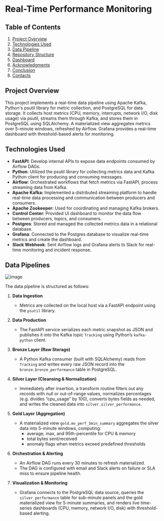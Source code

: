 # Real-Time Performance Monitoring

## Table of Contents
1. [Project Overview](#project-overview)
3. [Technologies Used](#technologies-used)
4. [Data Pipeline](#data-pipeline)
5. [Repository Structure](#repository-structure)
6. [Dashboard](#dashboard)
7. [Acknowledgments](#acknowledgments)
8. [Conclusion](#conclusion)
9. [Contacts](#contacts)

## Project Overview  
This project implements a real-time data pipeline using Apache Kafka, Python's psutil library for metric collection, and PostgreSQL for data storage. It collects host metrics (CPU, memory, interrupts, network I/O, disk usage) via psutil, streams them through Kafka, and stores them in PostgreSQL using SQLAlchemy. A materialized view aggregates metrics over 5-minute windows, refreshed by Airflow. Grafana provides a real-time dashboard with threshold-based alerts for monitoring.

## Technologies Used
- **FastAPI**: Develop internal APIs to expose data endpoints consumed by Airflow DAGs.  
- **Python**: Utilized the psutil library for collecting metrics data and Kafka Python client for producing and consuming messages.  
- **Airflow**: Orchestrated workflows that fetch metrics via FastAPI, process streaming data from Kafka.  
- **Apache Kafka:** Implemented a distributed streaming platform to handle real-time data processing and communication between producers and consumers.  
- **Apache Zookeeper:** Used for coordinating and managing Kafka brokers.  
- **Control Center**: Provided UI dashboard to monitor the data flow between producers, topics, and consumers.  
- **Postgres**: Stored and managed the collected metrics data in a relational database.  
- **Grafana**: Connected to the Postgres database to visualize real-time metrics and create the dashboard.  
- **Slack Webhook**: Sent Airflow logs and Grafana alerts to Slack for real-time monitoring and incident response.

## Data Pipelines    
![image](https://github.com/user-attachments/assets/ed001f5b-0b9b-4fa8-b78a-93f0c3979d89)

The data pipeline is structured as follows:  
1. **Data Ingestion**  
   - Metrics are collected on the local host via a FastAPI endpoint using the `psutil` library.  

2. **Data Production**  
   - The FastAPI service serializes each metric snapshot as JSON and publishes it into the Kafka topic `Tracking` using Python’s `kafka-python` client.  

3. **Bronze Layer (Raw Storage)**  
   - A Python Kafka consumer (built with SQLAlchemy) reads from `Tracking` and writes every raw JSON record into the `bronze.bronze_performance` table in PostgreSQL.  

4. **Silver Layer (Cleansing & Normalization)**  
   - Immediately after insertion, a transform routine filters out any records with null or out-of-range values, normalizes percentages (e.g. divides “cpu_usage” by 100), converts bytes fields as needed, and writes the cleaned data into `silver.silver_performance`.  

5. **Gold Layer (Aggregation)**  
   - A materialized view `gold.mv_perf_5min_summary` aggregates the silver data into 5-minute windows, computing:  
     - average, max, and 95th-percentile for CPU & memory  
     - total bytes sent/received  
     - anomaly flags when metrics exceed predefined thresholds  

6. **Orchestration & Alerting**  
   - An Airflow DAG runs every 30 minutes to refresh materialized.  
   - The DAG is configured with email and Slack alerts on failure or SLA miss to ensure pipeline health.  

7. **Visualization & Monitoring**  
   - Grafana connects to the PostgreSQL data source, queries the `silver_performance` table for sub-minute panels and the gold materialized view for 5-minute summaries, and renders live time-series dashboards (CPU, memory, network I/O, disk) with threshold-based alerting.  



  


